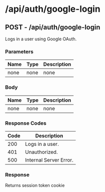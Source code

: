 # /api/auth/google-login

## POST - /api/auth/google-login

Logs in a user using Google OAuth.

### Parameters

| Name | Type | Description |
|------|------|-------------|
| none | none | none        |

### Body

| Name | Type | Description |
|------|------|-------------|
| none | none | none        |

### Response Codes

| Code | Description            |
|------|------------------------|
| 200  | Logs in a user.        |
| 401  | Unauthorized.          |
| 500  | Internal Server Error. |

### Response

Returns session token cookie